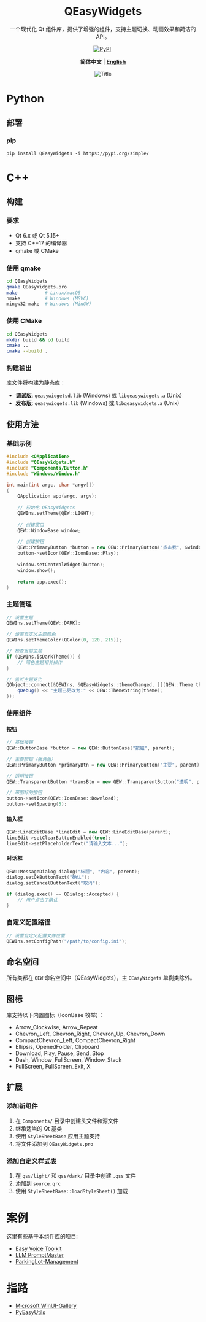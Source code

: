 <div align = "center">

# QEasyWidgets

一个现代化 Qt 组件库，提供了增强的组件，支持主题切换、动画效果和简洁的 API。

[![PyPI](https://img.shields.io/pypi/v/QEasyWidgets?color=blue&logo=PYPY&logoColor=blue&style=for-the-badge)](https://pypi.org/project/QEasyWidgets/)&nbsp;

**简体中文** | [**English**](../README.md)

![Title](./media/Title.png)

</div>



# Python


## 部署

### pip

```shell
pip install QEasyWidgets -i https://pypi.org/simple/
```



# C++


## 构建

### 要求

- Qt 6.x 或 Qt 5.15+
- 支持 C++17 的编译器
- qmake 或 CMake

### 使用 qmake

```bash
cd QEasyWidgets
qmake QEasyWidgets.pro
make          # Linux/macOS
nmake         # Windows (MSVC)
mingw32-make  # Windows (MinGW)
```

### 使用 CMake

```bash
cd QEasyWidgets
mkdir build && cd build
cmake ..
cmake --build .
```

### 构建输出

库文件将构建为静态库：
- **调试版**: `qeasywidgetsd.lib` (Windows) 或 `libqeasywidgets.a` (Unix)
- **发布版**: `qeasywidgets.lib` (Windows) 或 `libqeasywidgets.a` (Unix)


## 使用方法

### 基础示例

```cpp
#include <QApplication>
#include "QEasyWidgets.h"
#include "Components/Button.h"
#include "Windows/Window.h"

int main(int argc, char *argv[])
{
    QApplication app(argc, argv);
    
    // 初始化 QEasyWidgets
    QEWIns.setTheme(QEW::LIGHT);
    
    // 创建窗口
    QEW::WindowBase window;
    
    // 创建按钮
    QEW::PrimaryButton *button = new QEW::PrimaryButton("点击我", &window);
    button->setIcon(QEW::IconBase::Play);
    
    window.setCentralWidget(button);
    window.show();
    
    return app.exec();
}
```

### 主题管理

```cpp
// 设置主题
QEWIns.setTheme(QEW::DARK);

// 设置自定义主题颜色
QEWIns.setThemeColor(QColor(0, 120, 215));

// 检查当前主题
if (QEWIns.isDarkTheme()) {
    // 暗色主题相关操作
}

// 监听主题变化
QObject::connect(&QEWIns, &QEasyWidgets::themeChanged, [](QEW::Theme theme) {
    qDebug() << "主题已更改为:" << QEW::ThemeString(theme);
});
```

### 使用组件

#### 按钮

```cpp
// 基础按钮
QEW::ButtonBase *button = new QEW::ButtonBase("按钮", parent);

// 主要按钮（强调色）
QEW::PrimaryButton *primaryBtn = new QEW::PrimaryButton("主要", parent);

// 透明按钮
QEW::TransparentButton *transBtn = new QEW::TransparentButton("透明", parent);

// 带图标的按钮
button->setIcon(QEW::IconBase::Download);
button->setSpacing(5);
```

#### 输入框

```cpp
QEW::LineEditBase *lineEdit = new QEW::LineEditBase(parent);
lineEdit->setClearButtonEnabled(true);
lineEdit->setPlaceholderText("请输入文本...");
```

#### 对话框

```cpp
QEW::MessageDialog dialog("标题", "内容", parent);
dialog.setOkButtonText("确认");
dialog.setCancelButtonText("取消");

if (dialog.exec() == QDialog::Accepted) {
    // 用户点击了确认
}
```

### 自定义配置路径

```cpp
// 设置自定义配置文件位置
QEWIns.setConfigPath("/path/to/config.ini");
```


## 命名空间

所有类都在 `QEW` 命名空间中（QEasyWidgets），主 `QEasyWidgets` 单例类除外。

## 图标

库支持以下内置图标（IconBase 枚举）：

- Arrow_Clockwise, Arrow_Repeat
- Chevron_Left, Chevron_Right, Chevron_Up, Chevron_Down
- CompactChevron_Left, CompactChevron_Right
- Ellipsis, OpenedFolder, Clipboard
- Download, Play, Pause, Send, Stop
- Dash, Window_FullScreen, Window_Stack
- FullScreen, FullScreen_Exit, X

## 扩展

### 添加新组件

1. 在 `Components/` 目录中创建头文件和源文件
2. 继承适当的 Qt 基类
3. 使用 `StyleSheetBase` 应用主题支持
4. 将文件添加到 `QEasyWidgets.pro`

### 添加自定义样式表

1. 在 `qss/light/` 和 `qss/dark/` 目录中创建 `.qss` 文件
2. 添加到 `source.qrc`
3. 使用 `StyleSheetBase::loadStyleSheet()` 加载



# 案例
这里有些基于本组件库的项目:
- [Easy Voice Toolkit](https://github.com/Spr-Aachen/Easy-Voice-Toolkit)
- [LLM PromptMaster](https://github.com/Spr-Aachen/LLM-PromptMaster)
- [ParkingLot-Management](https://github.com/Spr-Aachen/ParkingLot-Management)



# 指路
- [Microsoft WinUI-Gallery](https://github.com/microsoft/WinUI-Gallery)
- [PyEasyUtils](https://github.com/Spr-Aachen/PyEasyUtils)